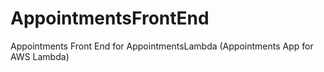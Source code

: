 # AppointmentsFrontEnd
Appointments Front End for AppointmentsLambda (Appointments App for AWS Lambda)
